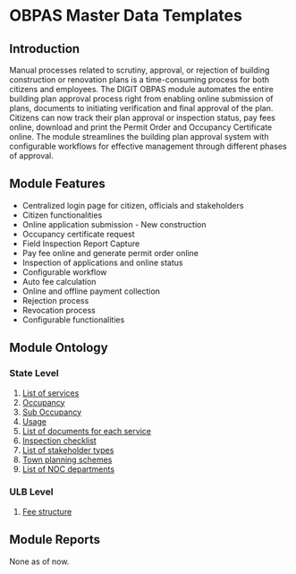 # OBPAS Master Data Templates

## Introduction

Manual processes related to scrutiny, approval, or rejection of building construction or renovation plans is a time-consuming process for both citizens and employees. The DIGIT OBPAS module automates the entire building plan approval process right from enabling online submission of plans, documents to initiating verification and final approval of the plan. Citizens can now track their plan approval or inspection status, pay fees online, download and print the Permit Order and Occupancy Certificate online. The module streamlines the building plan approval system with configurable workflows for effective management through different phases of approval.

## Module Features

* Centralized login page for citizen, officials and stakeholders
* Citizen functionalities
* Online application submission - New construction
* Occupancy certificate request
* Field Inspection Report Capture
* Pay fee online and generate permit order online
* Inspection of applications and online status
* Configurable workflow
* Auto fee calculation
* Online and offline payment collection
* Rejection process
* Revocation process
* Configurable functionalities

## Module Ontology

### State Level

1. [List of services]()
2. [Occupancy]()
3. [Sub Occupancy]()
4. [Usage]()
5. [List of documents for each service]()
6. [Inspection checklist]()
7. [List of stakeholder types]()
8. [Town planning schemes]()
9. [List of NOC departments]()

### ULB Level

1. [Fee structure]()

## Module Reports

None as of now.

